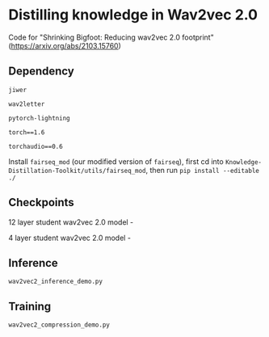# Distilling knowledge in Wav2vec 2.0
Code for "Shrinking Bigfoot: Reducing wav2vec 2.0 footprint" (https://arxiv.org/abs/2103.15760)

## Dependency
`jiwer`

`wav2letter`

`pytorch-lightning`

`torch==1.6`

`torchaudio==0.6`

Install `fairseq_mod` (our modified version of `fairseq`), first cd into `Knowledge-Distillation-Toolkit/utils/fairseq_mod`, then run `pip install --editable ./`

## Checkpoints
12 layer student wav2vec 2.0 model - 

4 layer student wav2vec 2.0 model - 

## Inference
`wav2vec2_inference_demo.py`

## Training
`wav2vec2_compression_demo.py`

